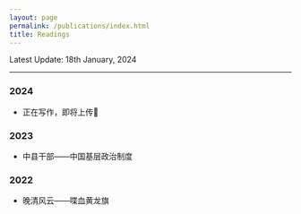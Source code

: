 ```yaml
---
layout: page
permalink: /publications/index.html
title: Readings
---
```


Latest Update: 18th January, 2024

---


### 2024

- 正在写作，即将上传🚀

### 2023

- 中县干部——中国基层政治制度

### 2022

- 晚清风云——喋血黄龙旗
